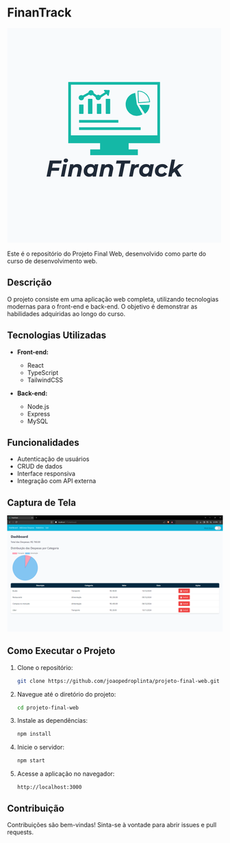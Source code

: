 # FinanTrack
![Logo do Projeto](frontend/src/assets/logo.png)

Este é o repositório do Projeto Final Web, desenvolvido como parte do curso de desenvolvimento web.

## Descrição

O projeto consiste em uma aplicação web completa, utilizando tecnologias modernas para o front-end e back-end. O objetivo é demonstrar as habilidades adquiridas ao longo do curso.

## Tecnologias Utilizadas

- **Front-end:**
     - React
     - TypeScript
     - TailwindCSS

- **Back-end:**
     - Node.js
     - Express
     - MySQL

## Funcionalidades

- Autenticação de usuários
- CRUD de dados
- Interface responsiva
- Integração com API externa

## Captura de Tela

![Captura de Tela do Projeto](frontend/src/assets/tela_dashboard.png)

## Como Executar o Projeto

1. Clone o repositório:
      ```bash
      git clone https://github.com/joaopedroplinta/projeto-final-web.git
      ```

2. Navegue até o diretório do projeto:
      ```bash
      cd projeto-final-web
      ```

3. Instale as dependências:
      ```bash
      npm install
      ```

4. Inicie o servidor:
      ```bash
      npm start
      ```

5. Acesse a aplicação no navegador:
      ```
      http://localhost:3000
      ```

## Contribuição

Contribuições são bem-vindas! Sinta-se à vontade para abrir issues e pull requests.
